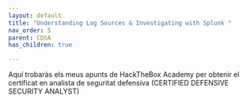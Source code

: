 ```yaml
---
layout: default
title: "Understanding Log Sources & Investigating with Splunk "
nav_order: 5
parent: CDSA
has_children: true

---
```



Aquí trobaràs els meus apunts de HackTheBox Academy per obtenir el certificat en analista de seguritat defensiva (CERTIFIED DEFENSIVE SECURITY ANALYST)